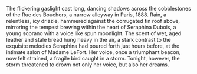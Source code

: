 The flickering gaslight cast long, dancing shadows across the cobblestones of the Rue des Bouchers, a narrow alleyway in Paris, 1888.  Rain, a relentless, icy drizzle, hammered against the corrugated tin roof above, mirroring the tempest brewing within the heart of  Seraphina Dubois, a young soprano with a voice like spun moonlight.  The scent of wet, aged leather and stale bread hung heavy in the air, a stark contrast to the exquisite melodies Seraphina had poured forth just hours before, at the intimate salon of Madame LeFort.  Her voice, once a triumphant beacon, now felt strained, a fragile bird caught in a storm.  Tonight, however, the storm threatened to drown not only her voice, but also her dreams.
